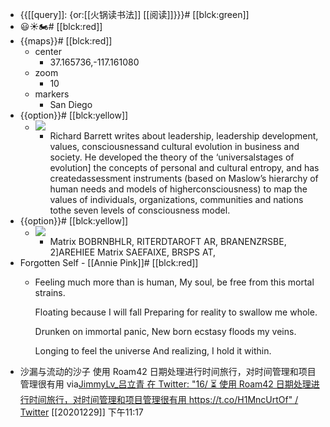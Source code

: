 - {{[[query]]: {or:[[火锅读书法]] [[阅读]]}}}# [[blck:green]]
- 😃☀️🏍️# [[blck:red]]
- {{maps}}# [[blck:red]]
    - center
        - 37.165736,-117.161080
    - zoom
        - 10
    - markers
        - San Diego
- {{option}}# [[blck:yellow]]
    - ![](https://firebasestorage.googleapis.com/v0/b/firescript-577a2.appspot.com/o/imgs%2Fapp%2Fxinyiheng%2FBXgs-deQx4.png?alt=media&token=f9a3fe22-b643-4361-8919-c71188a7d6f8)
        - Richard Barrett writes about leadership, leadership development, values, consciousnessand cultural evolution in business and society. He developed the theory of the ‘universalstages of evolution] the concepts of personal and cultural entropy, and has createdassessment instruments (based on Maslow’s hierarchy of human needs and models of higherconsciousness) to map the values of individuals, organizations, communities and nations tothe seven levels of consciousness model.
- {{option}}# [[blck:yellow]]
    - ![](https://firebasestorage.googleapis.com/v0/b/firescript-577a2.appspot.com/o/imgs%2Fapp%2Fxinyiheng%2FmSWS9PMYET.png?alt=media&token=d0720897-4666-4d4e-9ccc-5edbb34a2764)
        - Matrix BOBRNBHLR, RITERDTAROFT AR, BRANENZRSBE, 2]AREHIEE Matrix SAEFAIXE, BRSPS AT,
- Forgotten Self - [[Annie Pink]]# [[blck:red]]
    - Feeling much more than is human,
      My soul, be free from this mortal strains.
      
      Floating because I will fall
      Preparing for reality to swallow me whole.
      
      Drunken on immortal panic,
      New born ecstasy floods my veins.
      
      Longing to feel the universe
      And realizing, I hold it within.
- 沙漏与流动的沙子 使用 Roam42 日期处理进行时间旅行，对时间管理和项目管理很有用
  via[JimmyLv_吕立青 在 Twitter: "16/ ⏳ 使用 Roam42 日期处理进行时间旅行，对时间管理和项目管理很有用 https://t.co/H1MncUrtOf" / Twitter](https://twitter.com/Jimmy_JingLv/status/1343700082378489856)
  [[20201229]] 下午11:17
